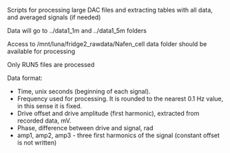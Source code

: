 Scripts for processing large DAC files and extracting
tables with all data, and averaged signals (if needed)

Data will go to ../data1_1m and ../data1_5m folders

Access to /mnt/luna/fridge2_rawdata/Nafen_cell
data folder should be available for processing

Only RUN5 files are processed

Data format:
* Time, unix seconds (beginning of each signal).
* Frequency used for processing. It is rounded to the nearest 0.1 Hz value, in this sense it is fixed.
* Drive offset and drive amplitude (first harmonic), extracted from recorded data, mV.
* Phase, difference between drive and signal, rad
* amp1, amp2, amp3 - three first harmonics of the signal (constant offset is not written)
